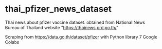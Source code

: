 # thai_pfizer_news_dataset
Thai news about pfizer vaccine dataset. obtained from National News Bureau of Thailand website "https://thainews.prd.go.th/"

Scraping from https://data.go.th/dataset/pfizer with Python library 7 Google Colabs
